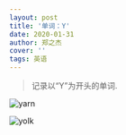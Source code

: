 ```yaml
---
layout: post
title: '单词：Y'
date: 2020-01-31
author: 郑之杰
cover: ''
tags: 英语
---
```


> 记录以“Y”为开头的单词.

![yarn](https://img.imgdb.cn/item/6057f2d88322e6675c474394.jpg)

![yolk](https://img.imgdb.cn/item/605483ce524f85ce292d4007.jpg)



